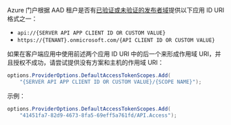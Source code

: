 Azure 门户根据 AAD 租户是否有[已验证或未验证的发布者域](/azure/active-directory/develop/howto-configure-publisher-domain)提供以下应用 ID URI 格式之一：

* `api://{SERVER API APP CLIENT ID OR CUSTOM VALUE}`
* `https://{TENANT}.onmicrosoft.com/{API CLIENT ID OR CUSTOM VALUE}`

如果在客户端应用中使用前述两个应用 ID URI 中的后一个来形成作用域 URI，并且授权不成功，请尝试提供没有方案和主机的作用域 URI：

```csharp
options.ProviderOptions.DefaultAccessTokenScopes.Add(
    "{SERVER API APP CLIENT ID OR CUSTOM VALUE}/{SCOPE NAME}");
```

示例：

```csharp
options.ProviderOptions.DefaultAccessTokenScopes.Add(
    "41451fa7-82d9-4673-8fa5-69eff5a761fd/API.Access");
```
